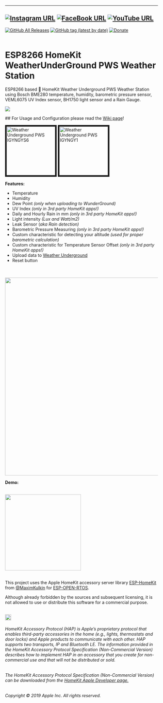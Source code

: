 
------
[![Instagram URL](https://img.shields.io/twitter/url/https/www.instagram.com/homekidd?label=Follow&logo=instagram&style=social)](https://www.instagram.com/homekidd) [![FaceBook URL](https://img.shields.io/twitter/url/https/www.facebook.com/HomeKiid?label=Like&logo=facebook&style=social)](https://www.facebook.com/HomeKiid) [![YouTube URL](https://img.shields.io/twitter/url/https/www.youtube.com/channel/UCkqC_6j1uyYVv7SO3jPe7KA?label=Follow&logo=youtube&style=social)](https://www.youtube.com/channel/UCkqC_6j1uyYVv7SO3jPe7KA)
------

[![GitHub All Releases](https://img.shields.io/github/downloads/HomeKidd/ESP8266-HomeKit-WeatherUnderGround-PWS/total?color=green)](https://github.com/HomeKidd/ESP8266-HomeKit-WeatherUnderGround-PWS/releases) 
[![GitHub tag (latest by date)](https://img.shields.io/github/v/tag/HomeKidd/ESP8266-HomeKit-WeatherUnderGround-PWS?color=yellow&label=Latest%20Release)](https://github.com/HomeKidd/ESP8266-HomeKit-WeatherUnderGround-PWS/releases) 
[![Donate](https://img.shields.io/badge/Donate-PayPal-blue.svg)](https://www.paypal.com/cgi-bin/webscr?cmd=_s-xclick&hosted_button_id=CEYEK69ZYG69S&source=url)
<br/>
<br/>

# ESP8266 HomeKit WeatherUnderGround PWS Weather Station

ESP8266 based  HomeKit Weather Underground PWS Weather Station using Bosch BME280 temperature, humidity, barometric pressure sensor, VEML6075 UV Index sensor, BH1750 light sensor and a Rain Gauge.


<img src="https://icons.wxug.com/i/o/redesign/logo.gif" class="center"/>

## For Usage and Configuration please read the [Wiki page](https://github.com/HomeKidd/ESP8266-HomeKit-WeatherUnderGround-PWS/wiki/)!

<a href="https://www.wunderground.com/dashboard/pws/IGYNGYS6"><img src="http://banners.wunderground.com/cgi-bin/banner/ban/wxBanner?bannertype=wxstnsticker_metric&weatherstationcount=IGYNGYS6" height="160" width="160" border="5" alt="Weather Underground PWS IGYNGYS6" /></a> <a href="https://www.wunderground.com/dashboard/pws/IGYNGY1"><img src="http://banners.wunderground.com/cgi-bin/banner/ban/wxBanner?bannertype=wxstnsticker_metric&weatherstationcount=IGYNGYS1" height="160" width="160" border="5" alt="Weather Underground PWS IGYNGY1" /></a>


**Features:**

* Temperature
* Humidity
* Dew Point _(only when uploading to WunderGround)_
* UV Index _(only in 3rd party HomeKit apps!)_
* Daily and Hourly Rain in mm _(only in 3rd party HomeKit apps!)_
* Light intensity _(Lux and Watt/m2)_
* Leak Sensor (_aka Rain detection)_
* Barometric Pressure Measuring _(only in 3rd party HomeKit apps!)_
* Custom characteristic for detecting your altitude _(used for proper barometric calculation)_
* Custom characteristic for Temperature Sensor Offset _(only in 3rd party HomeKit apps!)_
* Upload data to [Weather Underground](https://www.wunderground.com)
* Reset button 
 

<br/>
<br/>
<img src="https://github.com/HomeKidd/ESP8266-HomeKit-Weather-Station-BME280/raw/master/images/homekifd_mockup_2.jpg" class="center" width="650"/>

<br/>

**Demo:**

<br/>
<img src="https://github.com/HomeKidd/ESP8266-HomeKit-Weather-Station-BME280/raw/master/images/faw.gif" class="center" width="250"/>

<br/>
<br/>

This project uses the Apple HomeKit accessory server library [ESP-HomeKit](https://github.com/maximkulkin/esp-homekit) from [@MaximKulkin](https://github.com/maximkulkin) for [ESP-OPEN-RTOS](https://github.com/SuperHouse/esp-open-rtos).<br/>

Although already forbidden by the sources and subsequent licensing, it is not allowed to use or distribute this software for a commercial purpose.<br/><br/>

<img src="https://freepngimg.com/thumb/apple_logo/25366-7-apple-logo-file.png" width="20"/> 

###### HomeKit Accessory Protocol (HAP) is Apple’s proprietary protocol that enables third-party accessories in the home (e.g., lights, thermostats and door locks) and Apple products to communicate with each other. HAP supports two transports, IP and Bluetooth LE. The information provided in the HomeKit Accessory Protocol Specification (Non-Commercial Version) describes how to implement HAP in an accessory that you create for non-commercial use and that will not be distributed or sold.

###### The HomeKit Accessory Protocol Specification (Non-Commercial Version) can be downloaded from the [HomeKit Apple Developer page.](https://developer.apple.com/homekit/)

###### Copyright © 2019 Apple Inc. All rights reserved.
